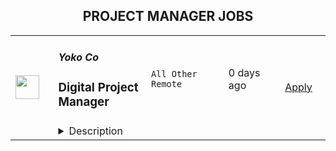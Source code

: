 <div align="center"><h2>PROJECT MANAGER JOBS</h2></div><table><tr>
                <td width="100" height="100" rowspan="2">
                    <img src="https://wwr-pro.s3.amazonaws.com/logos/0081/6963/logo.gif" width="38px" height="auto">
                </td>
                <td width="300">
                    <h5>Yoko Co</h5>
                    <h3> Digital Project Manager</h3>
                </td>
                <td width="300">
                    <code>All Other Remote</code>
                </td>
                <td width="200">
                <text>0 days ago</text>
                </td>
                <td width="100" rowspan="2">
                <a href="https://weworkremotely.com/remote-jobs/yoko-co-digital-project-manager-2" align="right" target="_blank">Apply</a>
                </td>
            </tr>
            <tr>
                <td colspan="3">
                <details><summary>Description</summary>
                <img src="https://we-work-remotely.imgix.net/logos/0081/6963/logo.gif?ixlib=rails-4.0.0&w=50&h=50&dpr=2&fit=fill&auto=compress" />

<p>
  <strong>Headquarters:</strong> McLean, VA
    <br /><strong>URL:</strong> <a href="https://www.yokoco.com/">https://www.yokoco.com/</a>
</p>

<div>
<strong><br>We’re searching for a driven and organized project manager who prides themselves on delivering an exceptional client experience.<br></strong><br>
</div><div>More on that in a moment, but first:<br><br>
</div><div>
<strong><br>Life is short.<br></strong><br>
</div><div>We believe that if we’re going to spend a decent chunk of our time working, it should be for a good purpose. That’s why we exclusively serve clients who make a positive impact on the world.<br><br>
</div><div>At Yoko Co the hours you spend moving things forward won’t just make some rich dude or dudette richer: You’ll be connecting people with life-saving medical care, get adorable pets adopted into forever homes, find a way for kids to afford college, build bridges between brilliant minds, protect our environment, and so much more.<br><br>
</div><div>At the end of each day, we want you to feel like you’ve made a difference — like you’ve made things a little bit better.<br><br>
</div><div>
<em>(Cue inspirational music / wipe away single tear)<br></em><br>
</div><div>
<strong><br>Ok, so about this position:<br></strong><br>
</div><div>On our team:<br><br>
</div><ul>
<li>You own the projects. You’re ultimately responsible for their success. That means balancing your project team and resources, to stay on time, on budget, on spec, and on vision (all while delivering an exceptional client experience).</li>
<li>In pursuit of this success, we’ll make sure you have the tools and support to make that happen.</li>
<li>Most of the engagements you work on will be related to websites in some way — whether that’s building something new, or making something better.</li>
<li>You’ll be scheduling, planning, coordinating, connecting, and doing, as you collaborate with our strategists, designers, copywriters, developers, and others.</li>
<li>Sometimes, you’ll need to lead a room or take charge of a situation. You should feel comfortable doing so, in a positive way.<br>You must understand the full life cycle of a digital/website project. You don’t need to be an expert in all facets of the work, but you do need a high-level of how all of the pieces fit together.</li>
</ul><div>
<strong><br>If you work here, you’ll:<br></strong><br>
</div><ul>
<li>Serve as the primary contact with clients consulting on end-to-end web design projects and ongoing retainers.</li>
<li>Ensure the overall success of the client’s web projects. Must be able to own the vision for a project and know what it takes to align deliverables with that vision.</li>
<li>Manage internal resources and deliverables in collaboration with agency departments.</li>
<li>Manage project timeline including timely delivery of the project and associated deliverables.</li>
<li>Plan project phases and client billing.</li>
<li>Manage administrative aspects of each client project from paperwork and invoicing to managing records in a CRM (Hubspot), PM platform, Wiki, etc.</li>
<li>Develop and grow ongoing relationships with clients, colleagues, and contractors with a focus on the human-to-human experience being a delightful one.</li>
</ul><div>
<strong><br>You’ll do well in this job if you have:<br></strong><br>
</div><ul>
<li>Minimum 3 years of continuous industry experience in web design (or comparable) project management, with proven experience in web project conception from inception to launch.</li>
<li>Proficiency in all MS Office/G Suite applications, basic HTML syntax, writing and editing, and general knowledge of business, marketing, and technology fields.</li>
<li>Proficiency with project management software and techniques. Understanding of key project management tenets including project charters and waterfall vs agile methodologies.</li>
<li>Familiarity with strategic consulting, development of Information Architectures and wireframes, and development of Functional Requirements for technical projects.</li>
<li>Familiarity with managing CMS implementation projects and working knowledge of content management systems. Experience with WordPress, Drupal, or other CMS products is a plus.</li>
<li>This role is comparable to a project manager, you need to be able to manage complex web engagements with grace under pressure and occasionally cook up solutions on the fly.</li>
<li>Have a genuine interest in staying on top of industry trends and best practices and be “game” for taking on new challenges and learning new technologies.</li>
</ul><div>
<strong><br>However, maybe don’t apply if:<br></strong><br>
</div><ul>
<li>You prefer to work on a single big project at a time. We all have to do a bit of juggling around here, and while we wish we could pour ourselves into just one thing for weeks at a time to make it perfect, that’s often not the reality.</li>
<li>You’ve ever said “that’s not my job” or “that’s below my pay grade.” While we try to utilize everyone in the best way we possibly can, sometimes things can get dicey and we have to pitch in to help reach the finish line.</li>
</ul><div>
<strong>Full disclosure:</strong> This isn’t the place for everyone. You’ll have a lot of autonomy, but the expectations are high, the work is fast-paced, and the hats are many. We’re looking for people with grit who take ownership, see the big picture, and are always thinking about how we can do even better the next time.<br><br>
</div><div>
<strong><br>The interview process:<br></strong><br>
</div><div>You’ll do 3-4 interviews with various members of our team, starting with a short culture interview, and then moving onto more specialized conversations. Somewhere in the middle of the process, you’ll likely do a short practical test to ensure you can deliver at the level it takes to be successful here.<br><br>
</div><div>
<strong><br>If you work here:<br></strong><br>
</div><div>You’ll get a competitive salary, unlimited time off, a flexible schedule, the ability to work wherever you want, a personal development budget, federal holidays and multiple weeks off at the end of the year to recharge. If you’re in the US, we also offer health insurance, disability and life insurance, and 401k matching.<br><br>
</div><div>
<strong><br>A little more about us:<br></strong><br>
</div><div>We’ve been in business for over a decade, our whole team is remote, we were named a 2020 and 2021 Best Place to Work by the Inc. 5000 and the Washington Business Journal, and you can poke around our website to learn more.<br><br>
</div><div>To apply, please email <a href="mailto:careers@yokoco.com">careers@yokoco.com</a>. Use the subject line <strong>“GSD”</strong>, make sure you include your resume, and tell us why you think you’d be a great fit for the position. Also, share something cool that you’ve learned recently. Weird trivia encouraged.<br><br>
</div>

<p><strong>To apply:</strong> <a href="https://weworkremotely.com/remote-jobs/yoko-co-digital-project-manager-2">https://weworkremotely.com/remote-jobs/yoko-co-digital-project-manager-2</a></p>

                </details>
                </td>
            </tr></table>